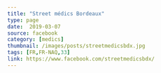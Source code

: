 ```yaml
---
title: "Street médics Bordeaux"
type: page
date:  2019-03-07
source: facebook
category: [medics]
thumbnail: /images/posts/streetmedicsbdx.jpg
tags: [FR,FR-NAQ,33]
link: https://www.facebook.com/streetmedicsbdx/
---
```

